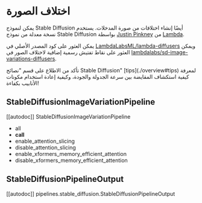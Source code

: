 # اختلاف الصورة

يمكن لنموذج Stable Diffusion أيضًا إنشاء اختلافات من صورة المدخلات. يستخدم نسخة معدلة من نموذج Stable Diffusion بواسطة [Justin Pinkney](https://www.justinpinkney.com/) من [Lambda](https://lambdalabs.com/).

يمكن العثور على كود المصدر الأصلي في [LambdaLabsML/lambda-diffusers](https://github.com/LambdaLabsML/lambda-diffusers#stable-diffusion-image-variations) ويمكن العثور على نقاط تفتيش رسمية إضافية لاختلاف الصور في [lambdalabs/sd-image-variations-diffusers](https://huggingface.co/lambdalabs/sd-image-variations-diffusers).

<Tip>
تأكد من الاطلاع على قسم "نصائح Stable Diffusion" [tips](./overview#tips) لمعرفة كيفية استكشاف المقايضة بين سرعة الجدولة والجودة، وكيفية إعادة استخدام مكونات الأنابيب بكفاءة!
</Tip>

## StableDiffusionImageVariationPipeline

[[autodoc]] StableDiffusionImageVariationPipeline

- all
- __call__
- enable_attention_slicing
- disable_attention_slicing
- enable_xformers_memory_efficient_attention
- disable_xformers_memory_efficient_attention

## StableDiffusionPipelineOutput

[[autodoc]] pipelines.stable_diffusion.StableDiffusionPipelineOutput